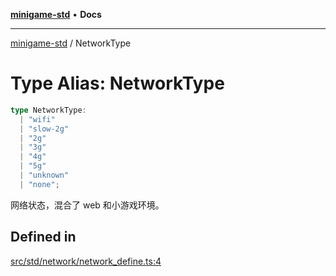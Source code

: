 [**minigame-std**](../README.md) • **Docs**

***

[minigame-std](../README.md) / NetworkType

# Type Alias: NetworkType

```ts
type NetworkType: 
  | "wifi"
  | "slow-2g"
  | "2g"
  | "3g"
  | "4g"
  | "5g"
  | "unknown"
  | "none";
```

网络状态，混合了 web 和小游戏环境。

## Defined in

[src/std/network/network\_define.ts:4](https://github.com/JiangJie/minigame-std/blob/d842b492eda479274cfeb38a06f4c4255b5493bc/src/std/network/network_define.ts#L4)
